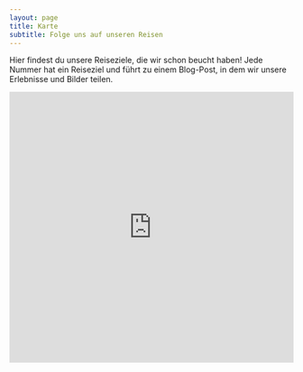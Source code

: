 ```yaml
---
layout: page
title: Karte
subtitle: Folge uns auf unseren Reisen
---
```


Hier findest du unsere Reiseziele, die wir schon beucht haben!
Jede Nummer hat ein Reiseziel und führt zu einem Blog-Post, in dem wir unsere Erlebnisse und Bilder teilen.
<iframe src="https://www.google.com/maps/d/u/0/embed?mid=13zi9ay51vJIYqb_ZEIlbT3RmtqF5ucs&ehbc=2E312F&noprof=1" width="100%" height="480" frameborder="0" style="border:0" allowfullscreen=True></iframe>
